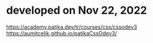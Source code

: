 # developed on Nov 22, 2022  
https://academy.patika.dev/tr/courses/css/cssodev3  
https://aumitcelik.github.io/patikaCssOdev3/

